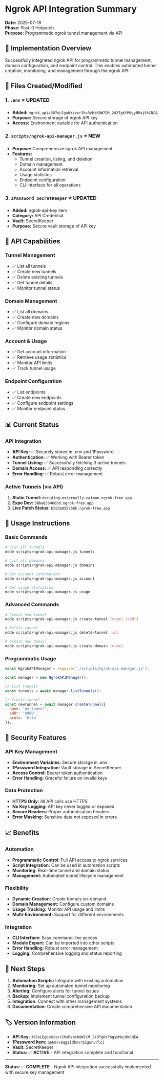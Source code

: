 # Ngrok API Integration Summary

**Date:** 2025-07-19  
**Phase:** Post-0 Hotpatch  
**Purpose:** Programmatic ngrok tunnel management via API  

## 🚀 Implementation Overview

Successfully integrated ngrok API for programmatic tunnel management, domain configuration, and endpoint control. This enables automated tunnel creation, monitoring, and management through the ngrok API.

## 📁 Files Created/Modified

### 1. `.env` ⭐ **UPDATED**
- **Added:** `ngrok_api=307eLEgobXzzxr2hvRzbtK0W7CM_243TgKYP6gyNMaj9kCNEA`
- **Purpose:** Secure storage of ngrok API key
- **Access:** Environment variable for API authentication

### 2. `scripts/ngrok-api-manager.js` ⭐ **NEW**
- **Purpose:** Comprehensive ngrok API management
- **Features:**
  - Tunnel creation, listing, and deletion
  - Domain management
  - Account information retrieval
  - Usage statistics
  - Endpoint configuration
  - CLI interface for all operations

### 3. `1Password SecretKeeper` ⭐ **UPDATED**
- **Added:** ngrok-api-key item
- **Category:** API Credential
- **Vault:** SecretKeeper
- **Purpose:** Secure vault storage of API key

## 🔧 API Capabilities

### Tunnel Management
- ✅ List all tunnels
- ✅ Create new tunnels
- ✅ Delete existing tunnels
- ✅ Get tunnel details
- ✅ Monitor tunnel status

### Domain Management
- ✅ List all domains
- ✅ Create new domains
- ✅ Configure domain regions
- ✅ Monitor domain status

### Account & Usage
- ✅ Get account information
- ✅ Retrieve usage statistics
- ✅ Monitor API limits
- ✅ Track tunnel usage

### Endpoint Configuration
- ✅ List endpoints
- ✅ Create new endpoints
- ✅ Configure endpoint settings
- ✅ Monitor endpoint status

## 📊 Current Status

### API Integration
- **API Key:** ✅ Securely stored in .env and 1Password
- **Authentication:** ✅ Working with Bearer token
- **Tunnel Listing:** ✅ Successfully fetching 3 active tunnels
- **Domain Access:** ✅ API responding correctly
- **Error Handling:** ✅ Robust error management

### Active Tunnels (via API)
1. **Static Tunnel:** `deciding-externally-caiman.ngrok-free.app`
2. **Expo Dev:** `58be85b400bd.ngrok-free.app`
3. **Live Patch Status:** `b563a855756b.ngrok-free.app`

## 🎯 Usage Instructions

### Basic Commands
```bash
# List all tunnels
node scripts/ngrok-api-manager.js tunnels

# List all domains
node scripts/ngrok-api-manager.js domains

# Get account information
node scripts/ngrok-api-manager.js account

# Get usage statistics
node scripts/ngrok-api-manager.js usage
```

### Advanced Commands
```bash
# Create new tunnel
node scripts/ngrok-api-manager.js create-tunnel [name] [addr]

# Delete tunnel
node scripts/ngrok-api-manager.js delete-tunnel [id]

# Create new domain
node scripts/ngrok-api-manager.js create-domain [name]
```

### Programmatic Usage
```javascript
const NgrokAPIManager = require('./scripts/ngrok-api-manager.js');

const manager = new NgrokAPIManager();

// List tunnels
const tunnels = await manager.listTunnels();

// Create tunnel
const newTunnel = await manager.createTunnel({
  name: 'my-tunnel',
  addr: '8080',
  proto: 'http'
});
```

## 🔐 Security Features

### API Key Management
- **Environment Variables:** Secure storage in .env
- **1Password Integration:** Vault storage in SecretKeeper
- **Access Control:** Bearer token authentication
- **Error Handling:** Graceful failure on invalid keys

### Data Protection
- **HTTPS Only:** All API calls use HTTPS
- **No Key Logging:** API key never logged or exposed
- **Secure Headers:** Proper authentication headers
- **Error Masking:** Sensitive data not exposed in errors

## 📈 Benefits

### Automation
- **Programmatic Control:** Full API access to ngrok services
- **Script Integration:** Can be used in automation scripts
- **Monitoring:** Real-time tunnel and domain status
- **Management:** Automated tunnel lifecycle management

### Flexibility
- **Dynamic Creation:** Create tunnels on-demand
- **Domain Management:** Configure custom domains
- **Usage Tracking:** Monitor API usage and limits
- **Multi-Environment:** Support for different environments

### Integration
- **CLI Interface:** Easy command-line access
- **Module Export:** Can be imported into other scripts
- **Error Handling:** Robust error management
- **Logging:** Comprehensive logging and status reporting

## 🔄 Next Steps

1. **Automation Scripts:** Integrate with existing automation
2. **Monitoring:** Set up automated tunnel monitoring
3. **Alerting:** Configure alerts for tunnel issues
4. **Backup:** Implement tunnel configuration backup
5. **Integration:** Connect with other management systems
6. **Documentation:** Create comprehensive API documentation

## 🏷️ Version Information

- **API Key:** `307eLEgobXzzxr2hvRzbtK0W7CM_243TgKYP6gyNMaj9kCNEA`
- **1Password Item:** `qe6m7vaqgsidbxvrpigunv7lci`
- **Vault:** SecretKeeper
- **Status:** ✅ **ACTIVE** - API integration complete and functional

---

**Status:** ✅ **COMPLETE** - Ngrok API integration successfully implemented with secure key management 